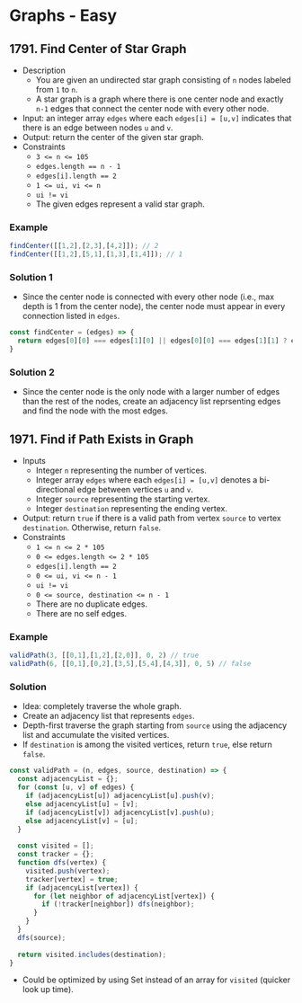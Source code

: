 # Graphs - Easy

## 1791. Find Center of Star Graph
- Description
  - You are given an undirected star graph consisting of `n` nodes labeled from `1` to `n`.
  - A star graph is a graph where there is one center node and exactly `n-1` edges that connect the center node with every other node.
- Input: an integer array `edges` where each `edges[i] = [u,v]` indicates that there is an edge between nodes `u` and `v`.
- Output: return the center of the given star graph.
- Constraints
  - `3 <= n <= 105`
  - `edges.length == n - 1`
  - `edges[i].length == 2`
  - `1 <= ui, vi <= n`
  - `ui != vi`
  - The given edges represent a valid star graph.
### Example
```js
findCenter([[1,2],[2,3],[4,2]]); // 2
findCenter([[1,2],[5,1],[1,3],[1,4]]); // 1
```
### Solution 1
- Since the center node is connected with every other node (i.e., max depth is 1 from the center node), the center node must appear in every connection listed in `edges`.
```js
const findCenter = (edges) => {
  return edges[0][0] === edges[1][0] || edges[0][0] === edges[1][1] ? edges[0][0] : edges[0][1];
}
```
### Solution 2
- Since the center node is the only node with a larger number of edges than the rest of the nodes, create an adjacency list reprsenting edges and find the node with the most edges.

## 1971. Find if Path Exists in Graph
- Inputs
  - Integer `n` representing the number of vertices. 
  - Integer array `edges` where each `edges[i] = [u,v]` denotes a bi-directional edge between vertices `u` and `v`.
  - Integer `source` representing the starting vertex.
  - Integer `destination` representing the ending vertex.
- Output: return `true` if there is a valid path from vertex `source` to vertex `destination`. Otherwise, return `false`.
- Constraints
  - `1 <= n <= 2 * 105`
  - `0 <= edges.length <= 2 * 105`
  - `edges[i].length == 2`
  - `0 <= ui, vi <= n - 1`
  - `ui != vi`
  - `0 <= source, destination <= n - 1`
  - There are no duplicate edges.
  - There are no self edges.
### Example
```js
validPath(3, [[0,1],[1,2],[2,0]], 0, 2) // true
validPath(6, [[0,1],[0,2],[3,5],[5,4],[4,3]], 0, 5) // false
```
### Solution
- Idea: completely traverse the whole graph.
- Create an adjacency list that represents `edges`.
- Depth-first traverse the graph starting from `source` using the adjacency list and accumulate the visited vertices.
- If `destination` is among the visited vertices, return `true`, else return `false`.
```js
const validPath = (n, edges, source, destination) => {
  const adjacencyList = {};
  for (const [u, v] of edges) {
    if (adjacencyList[u]) adjacencyList[u].push(v);
    else adjacencyList[u] = [v];
    if (adjacencyList[v]) adjacencyList[v].push(u);
    else adjacencyList[v] = [u];
  }
  
  const visited = [];
  const tracker = {};
  function dfs(vertex) {
    visited.push(vertex);
    tracker[vertex] = true;
    if (adjacencyList[vertex]) {
      for (let neighbor of adjacencyList[vertex]) {
        if (!tracker[neighbor]) dfs(neighbor);
      }
    }
  }
  dfs(source);
  
  return visited.includes(destination);
}
```
- Could be optimized by using Set instead of an array for `visited` (quicker look up time).
